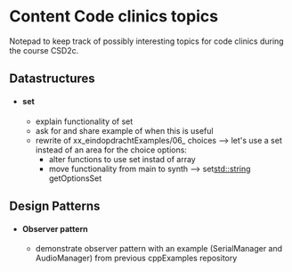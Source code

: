 # Content Code clinics topics
Notepad to keep track of possibly interesting topics for code clinics during
the course CSD2c.

## Datastructures
* #### set
  * explain functionality of set
  * ask for and share example of when this is useful
  * rewrite of xx_eindopdrachtExamples/06_ choices --> let's use a set instead
    of an area for the choice options:
      * alter functions to use set instad of array
      * move functionality from main to synth --> set<std::string> getOptionsSet


## Design Patterns
* #### Observer pattern
  * demonstrate observer pattern with an example
    (SerialManager and AudioManager) from previous cppExamples repository

